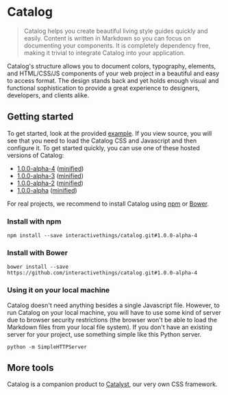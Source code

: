 # Catalog

> Catalog helps you create beautiful living style guides quickly and easily. Content is written in Markdown so you can focus on documenting your components. It is completely dependency free, making it trivial to integrate Catalog into your application.

Catalog's structure allows you to document colors, typography, elements, and HTML/CSS/JS components of your web project in a beautiful and easy to access format. The design stands back and yet holds enough visual and functional sophistication to provide a great experience to designers, developers, and clients alike.

## Getting started

To get started, look at the provided [example](#/example). If you view source, you will see that you need to load the Catalog CSS and Javascript and then configure it. To get started quickly, you can use one of these hosted versions of Catalog:

<ul><li><a href="http://interactivethings.github.io/catalog/1.0.0-alpha-4/catalog.js">1.0.0-alpha-4</a> (<a href="http://interactivethings.github.io/catalog/1.0.0-alpha-4/catalog.min.js">minified</a>)</li><li><a href="http://interactivethings.github.io/catalog/1.0.0-alpha-3/catalog.js">1.0.0-alpha-3</a> (<a href="http://interactivethings.github.io/catalog/1.0.0-alpha-3/catalog.min.js">minified</a>)</li><li><a href="http://interactivethings.github.io/catalog/1.0.0-alpha-2/catalog.js">1.0.0-alpha-2</a> (<a href="http://interactivethings.github.io/catalog/1.0.0-alpha-2/catalog.min.js">minified</a>)</li><li><a href="http://interactivethings.github.io/catalog/1.0.0-alpha/catalog.js">1.0.0-alpha</a> (<a href="http://interactivethings.github.io/catalog/1.0.0-alpha/catalog.min.js">minified</a>)</li></ul>

For real projects, we recommend to install Catalog using [npm](https://www.npmjs.org/) or [Bower](http://bower.io/).

### Install with npm

```code
npm install --save interactivethings/catalog.git#1.0.0-alpha-4
```

### Install with Bower

```code
bower install --save https://github.com/interactivethings/catalog.git#1.0.0-alpha-4
```

### Using it on your local machine

Catalog doesn't need anything besides a single Javascript file. However, to run Catalog on your local machine, you will have to use some kind of server due to browser security restrictions (the browser won't be able to load the Markdown files from your local file system). If you don't have an existing server for your project, use something simple like this Python server.

```code
python -m SimpleHTTPServer
```

## More tools

Catalog is a companion product to <a href="http://interactivethings.github.io/catalyst/">Catalyst</a>, our very own CSS framework.

